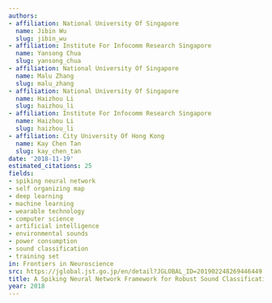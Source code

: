 ```yaml
---
authors:
- affiliation: National University Of Singapore
  name: Jibin Wu
  slug: jibin_wu
- affiliation: Institute For Infocomm Research Singapore
  name: Yansong Chua
  slug: yansong_chua
- affiliation: National University Of Singapore
  name: Malu Zhang
  slug: malu_zhang
- affiliation: National University Of Singapore
  name: Haizhou Li
  slug: haizhou_li
- affiliation: Institute For Infocomm Research Singapore
  name: Haizhou Li
  slug: haizhou_li
- affiliation: City University Of Hong Kong
  name: Kay Chen Tan
  slug: kay_chen_tan
date: '2018-11-19'
estimated_citations: 25
fields:
- spiking neural network
- self organizing map
- deep learning
- machine learning
- wearable technology
- computer science
- artificial intelligence
- environmental sounds
- power consumption
- sound classification
- training set
in: Frontiers in Neuroscience
src: https://jglobal.jst.go.jp/en/detail?JGLOBAL_ID=201902248269446449
title: A Spiking Neural Network Framework for Robust Sound Classification
year: 2018
---
```

